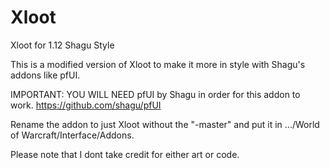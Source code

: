 # Xloot

Xloot for 1.12 Shagu Style

This is a modified version of Xloot to make it more in style with Shagu's addons like pfUI.

IMPORTANT: YOU WILL NEED pfUI by Shagu in order for this addon to work. https://github.com/shagu/pfUI

Rename the addon to just Xloot without the "-master" and put it in .../World of Warcraft/Interface/Addons.

Please note that I dont take credit for either art or code.

